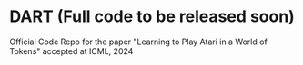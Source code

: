# DART (Full code to be released soon)
Official Code Repo for the paper "Learning to Play Atari in a World of Tokens" accepted at ICML, 2024
